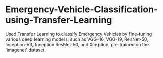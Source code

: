 # Emergency-Vehicle-Classification-using-Transfer-Learning

Used Transfer Learning to classify Emergency Vehicles by fine-tuning various deep learning models, such as VGG-16, VGG-19, ResNet-50, Inception-V3, Inception ResNet-50, and Xception, pre-trained on the 'imagenet' dataset. 
